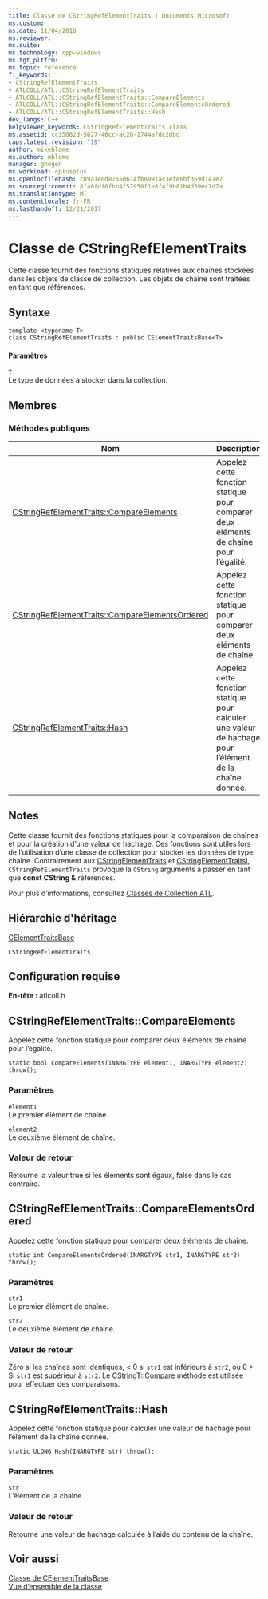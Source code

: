 ```yaml
---
title: Classe de CStringRefElementTraits | Documents Microsoft
ms.custom: 
ms.date: 11/04/2016
ms.reviewer: 
ms.suite: 
ms.technology: cpp-windows
ms.tgt_pltfrm: 
ms.topic: reference
f1_keywords:
- CStringRefElementTraits
- ATLCOLL/ATL::CStringRefElementTraits
- ATLCOLL/ATL::CStringRefElementTraits::CompareElements
- ATLCOLL/ATL::CStringRefElementTraits::CompareElementsOrdered
- ATLCOLL/ATL::CStringRefElementTraits::Hash
dev_langs: C++
helpviewer_keywords: CStringRefElementTraits class
ms.assetid: cc15062d-5627-46cc-ac2b-1744afdc2dbd
caps.latest.revision: "19"
author: mikeblome
ms.author: mblome
manager: ghogen
ms.workload: cplusplus
ms.openlocfilehash: c89a1e0d87550614fb8991ac3efe6bf369d147e7
ms.sourcegitcommit: 8fa8fdf0fbb4f57950f1e8f4f9b81b4d39ec7d7a
ms.translationtype: MT
ms.contentlocale: fr-FR
ms.lasthandoff: 12/21/2017
---
```

# <a name="cstringrefelementtraits-class"></a>Classe de CStringRefElementTraits
Cette classe fournit des fonctions statiques relatives aux chaînes stockées dans les objets de classe de collection. Les objets de chaîne sont traitées en tant que références.  
  
## <a name="syntax"></a>Syntaxe  
  
```
template <typename T>  
class CStringRefElementTraits : public CElementTraitsBase<T>
```  
  
#### <a name="parameters"></a>Paramètres  
 `T`  
 Le type de données à stocker dans la collection.  
  
## <a name="members"></a>Membres  
  
### <a name="public-methods"></a>M&#233;thodes publiques  
  
|Nom|Description|  
|----------|-----------------|  
|[CStringRefElementTraits::CompareElements](#compareelements)|Appelez cette fonction statique pour comparer deux éléments de chaîne pour l’égalité.|  
|[CStringRefElementTraits::CompareElementsOrdered](#compareelementsordered)|Appelez cette fonction statique pour comparer deux éléments de chaîne.|  
|[CStringRefElementTraits::Hash](#hash)|Appelez cette fonction statique pour calculer une valeur de hachage pour l’élément de la chaîne donnée.|  
  
## <a name="remarks"></a>Notes  
 Cette classe fournit des fonctions statiques pour la comparaison de chaînes et pour la création d’une valeur de hachage. Ces fonctions sont utiles lors de l’utilisation d’une classe de collection pour stocker les données de type chaîne. Contrairement aux [CStringElementTraits](../../atl/reference/cstringelementtraits-class.md) et [CStringElementTraitsI](../../atl/reference/cstringelementtraitsi-class.md), `CStringRefElementTraits` provoque la `CString` arguments à passer en tant que **const CString &** références.  
  
 Pour plus d’informations, consultez [Classes de Collection ATL](../../atl/atl-collection-classes.md).  
  
## <a name="inheritance-hierarchy"></a>Hiérarchie d'héritage  
 [CElementTraitsBase](../../atl/reference/celementtraitsbase-class.md)  
  
 `CStringRefElementTraits`  
  
## <a name="requirements"></a>Configuration requise  
 **En-tête :** atlcoll.h  
  
##  <a name="compareelements"></a>CStringRefElementTraits::CompareElements  
 Appelez cette fonction statique pour comparer deux éléments de chaîne pour l’égalité.  
  
```
static bool CompareElements(INARGTYPE element1, INARGTYPE element2) throw();
```  
  
### <a name="parameters"></a>Paramètres  
 `element1`  
 Le premier élément de chaîne.  
  
 `element2`  
 Le deuxième élément de chaîne.  
  
### <a name="return-value"></a>Valeur de retour  
 Retourne la valeur true si les éléments sont égaux, false dans le cas contraire.  
  
##  <a name="compareelementsordered"></a>CStringRefElementTraits::CompareElementsOrdered  
 Appelez cette fonction statique pour comparer deux éléments de chaîne.  
  
```
static int CompareElementsOrdered(INARGTYPE str1, INARGTYPE str2) throw();
```  
  
### <a name="parameters"></a>Paramètres  
 `str1`  
 Le premier élément de chaîne.  
  
 `str2`  
 Le deuxième élément de chaîne.  
  
### <a name="return-value"></a>Valeur de retour  
 Zéro si les chaînes sont identiques, < 0 si `str1` est inférieure à `str2`, ou 0 > Si `str1` est supérieur à `str2`. Le [CStringT::Compare](../../atl-mfc-shared/reference/cstringt-class.md#compare) méthode est utilisée pour effectuer des comparaisons.  
  
##  <a name="hash"></a>CStringRefElementTraits::Hash  
 Appelez cette fonction statique pour calculer une valeur de hachage pour l’élément de la chaîne donnée.  
  
```
static ULONG Hash(INARGTYPE str) throw();
```  
  
### <a name="parameters"></a>Paramètres  
 `str`  
 L’élément de la chaîne.  
  
### <a name="return-value"></a>Valeur de retour  
 Retourne une valeur de hachage calculée à l’aide du contenu de la chaîne.  
  
## <a name="see-also"></a>Voir aussi  
 [Classe de CElementTraitsBase](../../atl/reference/celementtraitsbase-class.md)   
 [Vue d’ensemble de la classe](../../atl/atl-class-overview.md)
